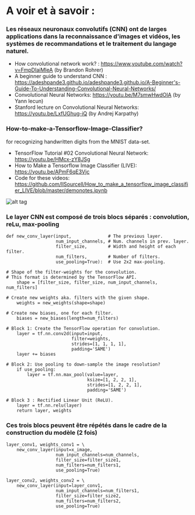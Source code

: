 
# A voir et à savoir : 

### Les réseaux neuronaux convolutifs (CNN) ont de larges applications dans la reconnaissance d'images et vidéos, les systèmes de recommandations et le traitement du langage naturel.
* How convolutional network work? : https://www.youtube.com/watch?v=FmpDIaiMIeA (by Brandon Rohrer)
* A beginner guide to understand CNN : https://adeshpande3.github.io/adeshpande3.github.io/A-Beginner's-Guide-To-Understanding-Convolutional-Neural-Networks/
* Convolutional Neural Networks: https://youtu.be/M7smwHwdOIA (by Yann lecun) 
* Stanford lecture on Convolutional Neural Networks:  https://youtu.be/LxfUGhug-iQ (by Andrej Karpathy)

### How-to-make-a-Tensorflow-Image-Classifier? 
for recognizing handwritten digits from the MNIST data-set. 
* TensorFlow Tutorial #02 Convolutional Neural Network: https://youtu.be/HMcx-zY8JSg
* How to Make a Tensorflow Image Classifier (LIVE): https://youtu.be/APmF6qE3Vjc
* Code for these videos: 
https://github.com/llSourcell/How_to_make_a_tensorflow_image_classifier_LIVE/blob/master/demonotes.ipynb

![alt tag](http://parse.ele.tue.nl/cluster/2/CNNArchitecture.jpg)


### Le layer CNN est composé de trois blocs séparés : convolution, reLu, max-pooling 
```
def new_conv_layer(input,              # The previous layer.
                   num_input_channels, # Num. channels in prev. layer.
                   filter_size,        # Width and height of each filter.
                   num_filters,        # Number of filters.
                   use_pooling=True):  # Use 2x2 max-pooling.

# Shape of the filter-weights for the convolution.
# This format is determined by the TensorFlow API.
    shape = [filter_size, filter_size, num_input_channels, num_filters]

# Create new weights aka. filters with the given shape.
    weights = new_weights(shape=shape)

# Create new biases, one for each filter.
    biases = new_biases(length=num_filters)

# Block 1: Create the TensorFlow operation for convolution.
    layer = tf.nn.conv2d(input=input,
                         filter=weights,
                         strides=[1, 1, 1, 1],
                         padding='SAME')
    layer += biases

# Block 2: Use pooling to down-sample the image resolution?
    if use_pooling:
        layer = tf.nn.max_pool(value=layer,
                               ksize=[1, 2, 2, 1],
                               strides=[1, 2, 2, 1],
                               padding='SAME')

# Block 3 : Rectified Linear Unit (ReLU).
    layer = tf.nn.relu(layer)
    return layer, weights
```
### Ces trois blocs peuvent être répétés dans le cadre de la construction du modèle (2 fois)
```
layer_conv1, weights_conv1 = \
    new_conv_layer(input=x_image,
                   num_input_channels=num_channels,
                   filter_size=filter_size1,
                   num_filters=num_filters1,
                   use_pooling=True)

layer_conv2, weights_conv2 = \
    new_conv_layer(input=layer_conv1,
                   num_input_channels=num_filters1,
                   filter_size=filter_size2,
                   num_filters=num_filters2,
                   use_pooling=True)
 ```



